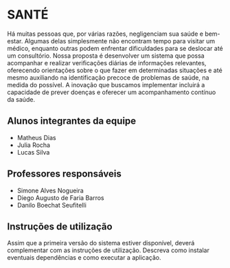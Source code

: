 # SANTÉ
Há muitas pessoas que, por várias razões, negligenciam sua saúde e bem-estar. Algumas delas simplesmente não encontram tempo para visitar um médico, enquanto outras podem enfrentar dificuldades para se deslocar até um consultório. Nossa proposta é desenvolver um sistema que possa acompanhar e realizar verificações diárias de informações relevantes, oferecendo orientações sobre o que fazer em determinadas situações e até mesmo auxiliando na identificação precoce de problemas de saúde, na medida do possível. A inovação que buscamos implementar incluirá a capacidade de prever doenças e oferecer um acompanhamento contínuo da saúde.

## Alunos integrantes da equipe

* Matheus Dias
* Julia Rocha
* Lucas Silva

## Professores responsáveis

* Simone Alves Nogueira
* Diego Augusto de Faria Barros
* Danilo Boechat Seufitelli

## Instruções de utilização

Assim que a primeira versão do sistema estiver disponível, deverá complementar com as instruções de utilização. Descreva como instalar eventuais dependências e como executar a aplicação.
